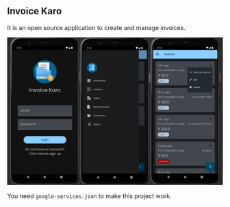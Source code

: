
## Invoice Karo

It is an open source application to create and manage invoices.

![Alt text](easy-invoice-screenshot.jpg?raw=true "Easy Invoice App")

You need `google-services.json` to make this project work.
